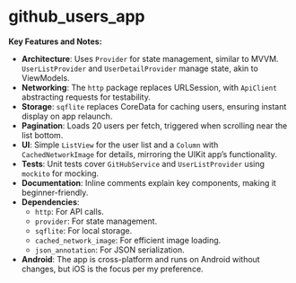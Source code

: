 # github_users_app

**Key Features and Notes:**

- **Architecture**: Uses `Provider` for state management, similar to MVVM. `UserListProvider` and `UserDetailProvider` manage state, akin to ViewModels.
- **Networking**: The `http` package replaces URLSession, with `ApiClient` abstracting requests for testability.
- **Storage**: `sqflite` replaces CoreData for caching users, ensuring instant display on app relaunch.
- **Pagination**: Loads 20 users per fetch, triggered when scrolling near the list bottom.
- **UI**: Simple `ListView` for the user list and a `Column` with `CachedNetworkImage` for details, mirroring the UIKit app’s functionality.
- **Tests**: Unit tests cover `GitHubService` and `UserListProvider` using `mockito` for mocking.
- **Documentation**: Inline comments explain key components, making it beginner-friendly.
- **Dependencies**:
  - `http`: For API calls.
  - `provider`: For state management.
  - `sqflite`: For local storage.
  - `cached_network_image`: For efficient image loading.
  - `json_annotation`: For JSON serialization.
- **Android**: The app is cross-platform and runs on Android without changes, but iOS is the focus per my preference.

